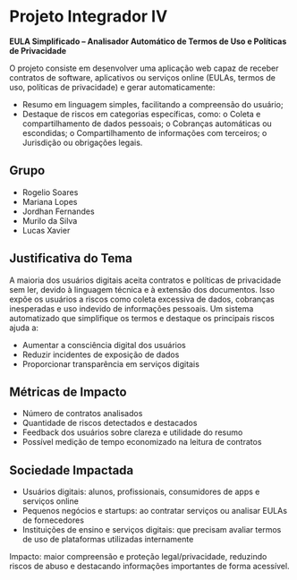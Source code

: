 # Projeto Integrador IV
**EULA Simplificado – Analisador Automático de Termos de Uso e Políticas de Privacidade**

O projeto consiste em desenvolver uma aplicação web capaz de receber contratos de software, aplicativos ou serviços online (EULAs, termos de uso, políticas de privacidade) e gerar automaticamente:
- Resumo em linguagem simples, facilitando a compreensão do usuário;
- Destaque de riscos em categorias específicas, como:
o	Coleta e compartilhamento de dados pessoais;
o	Cobranças automáticas ou escondidas;
o	Compartilhamento de informações com terceiros;
o	Jurisdição ou obrigações legais.

## Grupo
- Rogelio Soares
- Mariana Lopes
- Jordhan Fernandes
- Murilo da Silva
- Lucas Xavier

## Justificativa do Tema
A maioria dos usuários digitais aceita contratos e políticas de privacidade sem ler, devido à linguagem técnica e à extensão dos documentos. Isso expõe os usuários a riscos como coleta excessiva de dados, cobranças inesperadas e uso indevido de informações pessoais.
Um sistema automatizado que simplifique os termos e destaque os principais riscos ajuda a:
-	Aumentar a consciência digital dos usuários
-	Reduzir incidentes de exposição de dados
-	Proporcionar transparência em serviços digitais

## Métricas de Impacto
-	Número de contratos analisados
-	Quantidade de riscos detectados e destacados
-	Feedback dos usuários sobre clareza e utilidade do resumo
-	Possível medição de tempo economizado na leitura de contratos

## Sociedade Impactada

-	Usuários digitais: alunos, profissionais, consumidores de apps e serviços online
-	Pequenos negócios e startups: ao contratar serviços ou analisar EULAs de fornecedores
-	Instituições de ensino e serviços digitais: que precisam avaliar termos de uso de plataformas utilizadas internamente
  
Impacto: maior compreensão e proteção legal/privacidade, reduzindo riscos de abuso e destacando informações importantes de forma acessível.
